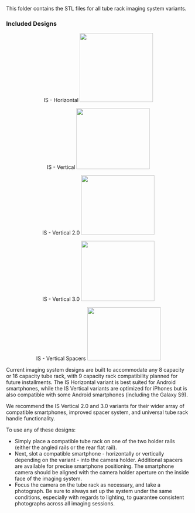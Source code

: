 This folder contains the STL files for all tube rack imaging system variants.

### Included Designs

<p align="center">
  IS - Horizontal
  <img src="https://i.imgur.com/io7sEif.png" data-canonical-src="https://i.imgur.com/io7sEif.png" width="200" height="188" />
</p>

<p align="center">
  IS - Vertical
  <img src="https://i.imgur.com/UDyCZdR.png" data-canonical-src="https://i.imgur.com/UDyCZdR.png" width="200" height="166" />
</p>

<p align="center">
  IS - Vertical 2.0
  <img src="https://i.imgur.com/1ozHVob.png" data-canonical-src="https://i.imgur.com/1ozHVob.png" width="200" height="162" />
</p>

<p align="center">
  IS - Vertical 3.0
  <img src="https://i.imgur.com/r3zpYcU.png" data-canonical-src="https://i.imgur.com/r3zpYcU.png" width="200" height="164" />
</p>

<p align="center">
  IS - Vertical Spacers
  <img src="https://i.imgur.com/BPbyJlc.png" data-canonical-src="https://i.imgur.com/BPbyJlc.png" width="200" height="145" />
</p>

Current imaging system designs are built to accommodate any 8 capacity or 16 capacity tube rack, with 9 capacity rack compatibility planned for future installments. The IS Horizontal variant is best suited for Android smartphones, while the IS Vertical variants are optimized for iPhones but is also compatible with some Android smartphones (including the Galaxy S9).

We recommend the IS Vertical 2.0 and 3.0 variants for their wider array of compatible smartphones, improved spacer system, and universal tube rack handle functionality.

To use any of these designs:
- Simply place a compatible tube rack on one of the two holder rails (either the angled rails or the rear flat rail).
- Next, slot a compatible smartphone - horizontally or vertically depending on the variant - into the camera holder. Additional spacers are available for precise smartphone positioning. The smartphone camera should be aligned with the camera holder aperture on the inside face of the imaging system.
- Focus the camera on the tube rack as necessary, and take a photograph. Be sure to always set up the system under the same conditions, especially with regards to lighting, to guarantee consistent photographs across all imaging sessions.
